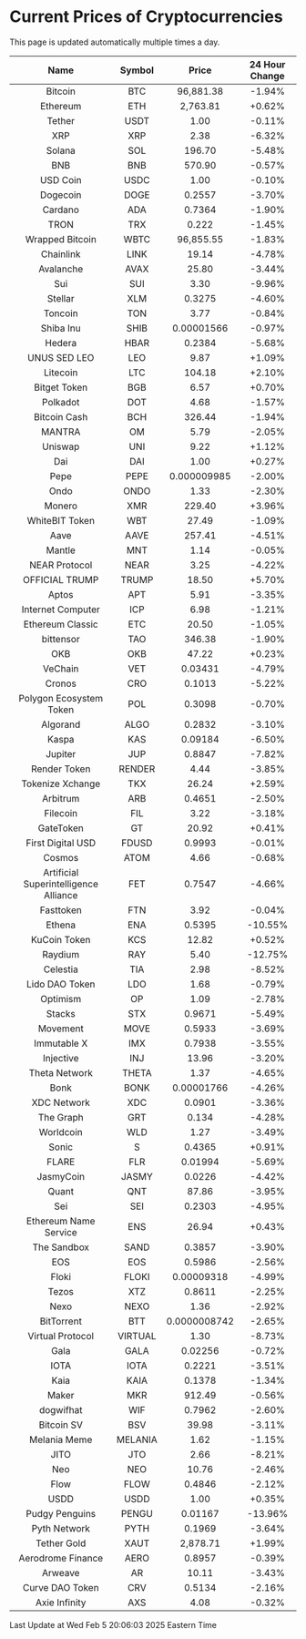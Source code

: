 # Current Prices of Cryptocurrencies
This page is updated automatically multiple times a day.

| Name | Symbol | Price | 24 Hour Change |
| :---: |:---:| :---: | :---: |
| Bitcoin | BTC | 96,881.38 | -1.94% |
| Ethereum | ETH | 2,763.81 | +0.62% |
| Tether | USDT | 1.00 | -0.11% |
| XRP | XRP | 2.38 | -6.32% |
| Solana | SOL | 196.70 | -5.48% |
| BNB | BNB | 570.90 | -0.57% |
| USD Coin | USDC | 1.00 | -0.10% |
| Dogecoin | DOGE | 0.2557 | -3.70% |
| Cardano | ADA | 0.7364 | -1.90% |
| TRON | TRX | 0.222 | -1.45% |
| Wrapped Bitcoin | WBTC | 96,855.55 | -1.83% |
| Chainlink | LINK | 19.14 | -4.78% |
| Avalanche | AVAX | 25.80 | -3.44% |
| Sui | SUI | 3.30 | -9.96% |
| Stellar | XLM | 0.3275 | -4.60% |
| Toncoin | TON | 3.77 | -0.84% |
| Shiba Inu | SHIB | 0.00001566 | -0.97% |
| Hedera | HBAR | 0.2384 | -5.68% |
| UNUS SED LEO | LEO | 9.87 | +1.09% |
| Litecoin | LTC | 104.18 | +2.10% |
| Bitget Token | BGB | 6.57 | +0.70% |
| Polkadot | DOT | 4.68 | -1.57% |
| Bitcoin Cash | BCH | 326.44 | -1.94% |
| MANTRA | OM | 5.79 | -2.05% |
| Uniswap | UNI | 9.22 | +1.12% |
| Dai | DAI | 1.00 | +0.27% |
| Pepe | PEPE | 0.000009985 | -2.00% |
| Ondo | ONDO | 1.33 | -2.30% |
| Monero | XMR | 229.40 | +3.96% |
| WhiteBIT Token | WBT | 27.49 | -1.09% |
| Aave | AAVE | 257.41 | -4.51% |
| Mantle | MNT | 1.14 | -0.05% |
| NEAR Protocol | NEAR | 3.25 | -4.22% |
| OFFICIAL TRUMP | TRUMP | 18.50 | +5.70% |
| Aptos | APT | 5.91 | -3.35% |
| Internet Computer | ICP | 6.98 | -1.21% |
| Ethereum Classic | ETC | 20.50 | -1.05% |
| bittensor | TAO | 346.38 | -1.90% |
| OKB | OKB | 47.22 | +0.23% |
| VeChain | VET | 0.03431 | -4.79% |
| Cronos | CRO | 0.1013 | -5.22% |
| Polygon Ecosystem Token | POL | 0.3098 | -0.70% |
| Algorand | ALGO | 0.2832 | -3.10% |
| Kaspa | KAS | 0.09184 | -6.50% |
| Jupiter | JUP | 0.8847 | -7.82% |
| Render Token | RENDER | 4.44 | -3.85% |
| Tokenize Xchange | TKX | 26.24 | +2.59% |
| Arbitrum | ARB | 0.4651 | -2.50% |
| Filecoin | FIL | 3.22 | -3.18% |
| GateToken | GT | 20.92 | +0.41% |
| First Digital USD | FDUSD | 0.9993 | -0.01% |
| Cosmos | ATOM | 4.66 | -0.68% |
| Artificial Superintelligence Alliance | FET | 0.7547 | -4.66% |
| Fasttoken | FTN | 3.92 | -0.04% |
| Ethena | ENA | 0.5395 | -10.55% |
| KuCoin Token | KCS | 12.82 | +0.52% |
| Raydium | RAY | 5.40 | -12.75% |
| Celestia | TIA | 2.98 | -8.52% |
| Lido DAO Token | LDO | 1.68 | -0.79% |
| Optimism | OP | 1.09 | -2.78% |
| Stacks | STX | 0.9671 | -5.49% |
| Movement | MOVE | 0.5933 | -3.69% |
| Immutable X | IMX | 0.7938 | -3.55% |
| Injective | INJ | 13.96 | -3.20% |
| Theta Network | THETA | 1.37 | -4.65% |
| Bonk | BONK | 0.00001766 | -4.26% |
| XDC Network | XDC | 0.0901 | -3.36% |
| The Graph | GRT | 0.134 | -4.28% |
| Worldcoin | WLD | 1.27 | -3.49% |
| Sonic | S | 0.4365 | +0.91% |
| FLARE | FLR | 0.01994 | -5.69% |
| JasmyCoin | JASMY | 0.0226 | -4.42% |
| Quant | QNT | 87.86 | -3.95% |
| Sei | SEI | 0.2303 | -4.95% |
| Ethereum Name Service | ENS | 26.94 | +0.43% |
| The Sandbox | SAND | 0.3857 | -3.90% |
| EOS | EOS | 0.5986 | -2.56% |
| Floki | FLOKI | 0.00009318 | -4.99% |
| Tezos | XTZ | 0.8611 | -2.25% |
| Nexo | NEXO | 1.36 | -2.92% |
| BitTorrent | BTT | 0.0000008742 | -2.65% |
| Virtual Protocol | VIRTUAL | 1.30 | -8.73% |
| Gala | GALA | 0.02256 | -0.72% |
| IOTA | IOTA | 0.2221 | -3.51% |
| Kaia | KAIA | 0.1378 | -1.34% |
| Maker | MKR | 912.49 | -0.56% |
| dogwifhat | WIF | 0.7962 | -2.60% |
| Bitcoin SV | BSV | 39.98 | -3.11% |
| Melania Meme | MELANIA | 1.62 | -1.15% |
| JITO | JTO | 2.66 | -8.21% |
| Neo | NEO | 10.76 | -2.46% |
| Flow | FLOW | 0.4846 | -2.12% |
| USDD | USDD | 1.00 | +0.35% |
| Pudgy Penguins | PENGU | 0.01167 | -13.96% |
| Pyth Network | PYTH | 0.1969 | -3.64% |
| Tether Gold | XAUT | 2,878.71 | +1.99% |
| Aerodrome Finance | AERO | 0.8957 | -0.39% |
| Arweave | AR | 10.11 | -3.43% |
| Curve DAO Token | CRV | 0.5134 | -2.16% |
| Axie Infinity | AXS | 4.08 | -0.32% |

Last Update at Wed Feb  5 20:06:03 2025 Eastern Time
